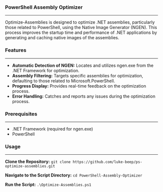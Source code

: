 ### PowerShell Assembly Optimizer

---

Optimize-Assemblies is designed to optimize .NET assemblies, particularly those related to PowerShell, using the Native Image Generator (NGEN). This process improves the startup time and performance of .NET applications by generating and caching native images of the assemblies.

### Features

---

- **Automatic Detection of NGEN:** Locates and utilizes ngen.exe from the .NET Framework for optimization.
- **Assembly Filtering:** Targets specific assemblies for optimization, defaulting to those related to Microsoft.PowerShell.
- **Progress Display:** Provides real-time feedback on the optimization process.
- **Error Handling:** Catches and reports any issues during the optimization process.


### Prerequisites

---

- .NET Framework (required for ngen.exe)
- PowerShell

### Usage

---

**Clone the Repository:**
`git clone https://github.com/luke-beep/ps-optimize-assemblies.git`

**Navigate to the Script Directory:**
`cd PowerShell-Assembly-Optimizer`

**Run the Script:**
`.\Optimize-Assemblies.ps1`
